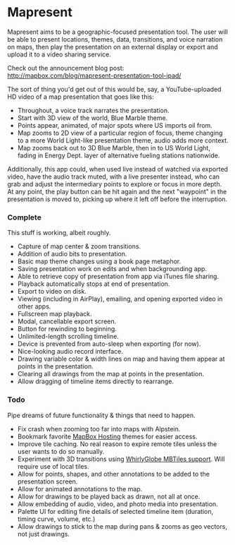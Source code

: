 # Mapresent

Mapresent aims to be a geographic-focused presentation tool. The user will be able to present locations, themes, data, transitions, and voice narration on maps, then play the presentation on an external display or export and upload it to a video sharing service. 

Check out the announcement blog post: http://mapbox.com/blog/mapresent-presentation-tool-ipad/

The sort of thing you'd get out of this would be, say, a YouTube-uploaded HD video of a map presentation that goes like this:

 * Throughout, a voice track narrates the presentation.
 * Start with 3D view of the world, Blue Marble theme.
 * Points appear, animated, of major spots where US imports oil from.
 * Map zooms to 2D view of a particular region of focus, theme changing to a more World Light-like presentation theme, audio adds more context.
 * Map zooms back out to 3D Blue Marble, then in to US World Light, fading in Energy Dept. layer of alternative fueling stations nationwide.

Additionally, this app could, when used live instead of watched via exported video, have the audio track muted, with a live presenter instead, who can grab and adjust the intermediary points to explore or focus in more depth. At any point, the play button can be hit again and the next "waypoint" in the presentation is moved to, picking up where it left off before the interruption. 

### Complete

This stuff is working, albeit roughly. 

 * Capture of map center & zoom transitions. 
 * Addition of audio bits to presentation. 
 * Basic map theme changes using a book page metaphor. 
 * Saving presentation work on edits and when backgrounding app. 
 * Able to retrieve copy of presentation from app via iTunes file sharing. 
 * Playback automatically stops at end of presentation. 
 * Export to video on disk. 
 * Viewing (including in AirPlay), emailing, and opening exported video in other apps. 
 * Fullscreen map playback. 
 * Modal, cancellable export screen. 
 * Button for rewinding to beginning. 
 * Unlimited-length scrolling timeline. 
 * Device is prevented from auto-sleep when exporting (for now). 
 * Nice-looking audio record interface. 
 * Drawing variable color & width lines on map and having them appear at points in the presentation.
 * Clearing all drawings from the map at points in the presentation. 
 * Allow dragging of timeline items directly to rearrange. 

### Todo

Pipe dreams of future functionality & things that need to happen. 

 * Fix crash when zooming too far into maps with Alpstein. 
 * Bookmark favorite [MapBox Hosting](http://tiles.mapbox.com/) themes for easier access. 
 * Improve tile caching. No real reason to expire remote tiles unless the user wants to do so manually. 
 * Experiment with 3D transitions using [WhirlyGlobe MBTiles support](http://code.google.com/p/whirlyglobe/issues/detail?id=1). Will require use of local tiles. 
 * Allow for points, shapes, and other annotations to be added to the presentation screen. 
 * Allow for animated annotations to the map. 
 * Allow for drawings to be played back as drawn, not all at once. 
 * Allow embedding of audio, video, and photo media into presentation. 
 * Palette UI for editing fine details of selected timeline item (duration, timing curve, volume, etc.)
 * Allow drawings to stick to the map during pans & zooms as geo vectors, not just drawings. 